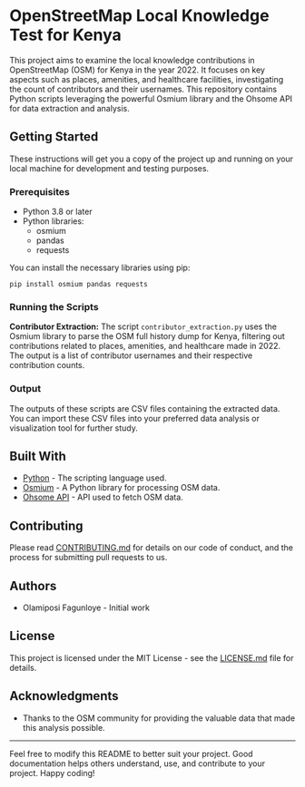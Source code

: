 # OpenStreetMap Local Knowledge Test for Kenya

This project aims to examine the local knowledge contributions in OpenStreetMap (OSM) for Kenya in the year 2022. It focuses on key aspects such as places, amenities, and healthcare facilities, investigating the count of contributors and their usernames. This repository contains Python scripts leveraging the powerful Osmium library and the Ohsome API for data extraction and analysis.

## Getting Started

These instructions will get you a copy of the project up and running on your local machine for development and testing purposes.

### Prerequisites

- Python 3.8 or later
- Python libraries: 
  - osmium
  - pandas
  - requests

You can install the necessary libraries using pip:
```shell
pip install osmium pandas requests
```

### Running the Scripts

**Contributor Extraction:** The script `contributor_extraction.py` uses the Osmium library to parse the OSM full history dump for Kenya, filtering out contributions related to places, amenities, and healthcare made in 2022. The output is a list of contributor usernames and their respective contribution counts.

### Output

The outputs of these scripts are CSV files containing the extracted data. You can import these CSV files into your preferred data analysis or visualization tool for further study.

## Built With

- [Python](https://www.python.org/) - The scripting language used.
- [Osmium](https://osmcode.org/pyosmium/) - A Python library for processing OSM data.
- [Ohsome API](https://api.ohsome.org/v1/swagger-ui.html) - API used to fetch OSM data.

## Contributing

Please read [CONTRIBUTING.md](https://gist.github.com/PurpleBooth/b24679402957c63ec426) for details on our code of conduct, and the process for submitting pull requests to us.

## Authors

- Olamiposi Fagunloye - Initial work


## License

This project is licensed under the MIT License - see the [LICENSE.md](LICENSE.md) file for details.

## Acknowledgments

- Thanks to the OSM community for providing the valuable data that made this analysis possible.

---

Feel free to modify this README to better suit your project. Good documentation helps others understand, use, and contribute to your project. Happy coding!
